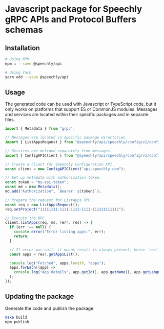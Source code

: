 # Javascript package for Speechly gRPC APIs and Protocol Buffers schemas

## Installation

```sh
# Using NPM
npm i --save @speechly/api

# Using Yarn
yarn add --save @speechly/api
```

## Usage

The generated code can be used with Javascript or TypeScript code, but it only works on platforms that support ES or CommonJS modules. Messages and services are located within their specific packages and in separate files.

```ts
import { Metadata } from "grpc";

// Messages are located in specific package directories.
import { ListAppsRequest } from "@speechly/api/speechly/config/v1/config_api_pb";

// Services are defined separately from messages.
import { ConfigAPIClient } from "@speechly/api/speechly/config/v1/config_api_pb_service";

// Create a client for Speechly Configuration API.
const client = new ConfigAPIClient("api.speechly.com");

// Set up metadata with authorization token.
const token = "my-api-token";
const md = new Metadata();
md.add("Authorization", `Bearer: ${token}`);

// Prepare the request for ListApps RPC.
const req = new ListAppsRequest();
req.setProject("11111111-1111-1111-1111-111111111111");

// Execute the RPC.
client.listApps(req, md, (err, res) => {
  if (err !== null) {
    console.error("Error listing apps:", err);
    return;
  }

  // If error was null, it means result is always present, hence `res!`.
  const apps = res!.getAppsList();

  console.log("Fetched", apps.length, "apps");
  apps.forEach((app) =>
    console.log("App details", app.getId(), app.getName(), app.getLanguage())
  );
});
```

## Updating the package

Generate the code and publish the package:

```sh
make build
npm publish
```
